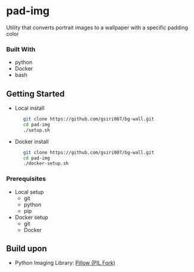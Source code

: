 # pad-img

Utility that converts portrait images to a wallpaper with a specific padding color

### Built With

*   python
*   Docker
*   bash

## Getting Started
* Local install
  ```bash
     git clone https://github.com/gsiri007/bg-wall.git
     cd pad-img
     ./setup.sh
  ```
* Docker install
  ```bash
     git clone https://github.com/gsiri007/bg-wall.git
     cd pad-img
     ./docker-setup.sh
  ```

### Prerequisites

* Local setup
   * git
   * python
   * pip
* Docker setup
   * git
   * Docker

## Build upon 

* Python Imaging Library: [Pillow (PIL Fork)](https://pypi.org/project/pillow/)







